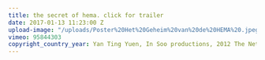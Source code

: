 ```yaml
---
title: the secret of hema. click for trailer
date: 2017-01-13 11:23:00 Z
upload-image: "/uploads/Poster%20Het%20Geheim%20van%20de%20HEMA%20.jpeg"
vimeo: 95844303
copyright_country_year: Yan Ting Yuen, In Soo productions, 2012 The Netherlands
---
```


